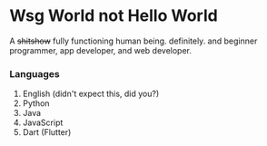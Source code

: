 # Wsg World not Hello World
A ~~shitshow~~ fully functioning human being. definitely.
and beginner programmer, app developer, and web developer.
### Languages
1. English (didn't expect this, did you?)
2. Python
3. Java
4. JavaScript
5. Dart (Flutter) 
